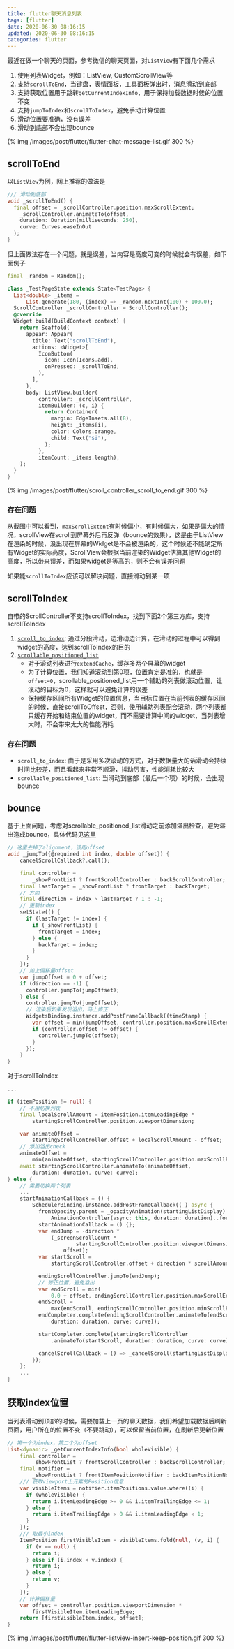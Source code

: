 ```yaml
---
title: flutter聊天消息列表
tags: [flutter]
date: 2020-06-30 08:16:15
updated: 2020-06-30 08:16:15
categories: flutter
---
```


最近在做一个聊天的页面，参考微信的聊天页面，对`ListView`有下面几个需求

1. 使用列表Widget，例如：ListView, CustomScrollView等
2. 支持`scrollToEnd`，当键盘，表情面板，工具面板弹出时，消息滑动到底部
3. 支持获取位置用于跳转`getCurrentIndexInfo`，用于保持加载数据时候的位置不变
4. 支持`jumpToIndex`和`scrollToIndex`，避免手动计算位置
5. 滑动位置要准确，没有误差
6. 滑动到底部不会出现bounce

<!-- more -->

{% img /images/post/flutter/flutter-chat-message-list.gif 300 %}

## scrollToEnd

以`ListView`为例，网上推荐的做法是

```dart
/// 滑动到底部
void _scrollToEnd() {
  final offset = _scrollController.position.maxScrollExtent;
    _scrollController.animateTo(offset,
    duration: Duration(milliseconds: 250),
    curve: Curves.easeInOut
  );
}
```

但上面做法存在一个问题，就是误差，当内容是高度可变的时候就会有误差，如下面例子

```dart
final _random = Random();

class _TestPageState extends State<TestPage> {
  List<double> _items =
      List.generate(180, (index) => _random.nextInt(100) + 100.0);
  ScrollController _scrollController = ScrollController();
  @override
  Widget build(BuildContext context) {
    return Scaffold(
      appBar: AppBar(
        title: Text("scrollToEnd"),
        actions: <Widget>[
          IconButton(
            icon: Icon(Icons.add),
            onPressed: _scrollToEnd,
          ),
        ],
      ),
      body: ListView.builder(
          controller: _scrollController,
          itemBuilder: (c, i) {
            return Container(
              margin: EdgeInsets.all(8),
              height: _items[i],
              color: Colors.orange,
              child: Text("$i"),
            );
          },
          itemCount: _items.length),
    );
  }
}
```

{% img /images/post/flutter/scroll_controller_scroll_to_end.gif 300 %}

### 存在问题

从截图中可以看到，`maxScrollExtent`有时候偏小，有时候偏大，如果是偏大的情况，scrollView在scroll到屏幕外后再反弹（bounce的效果），这是由于ListView在渲染的时候，没出现在屏幕的Widget是不会被渲染的，这个时候还不能确定所有Widget的实际高度，ScrollView会根据当前渲染的Widget估算其他Widget的高度，所以带来误差，而如果widget是等高的，则不会有误差问题

如果能`scrollToIndex`应该可以解决问题，直接滑动到某一项

## scrollToIndex

自带的ScrollController不支持scrollToIndex，找到下面2个第三方库，支持scrollToIndex

1. [`scroll_to_index`](https://pub.dev/packages/scroll_to_index): 通过分段滑动，边滑动边计算，在滑动的过程中可以得到widget的高度，达到scrollToIndex的目的
2. [`scrollable_positioned_list`](https://pub.dev/packages/scrollable_positioned_list)
   * 对于滚动列表进行`extendCache`，缓存多两个屏幕的widget
   * 为了计算位置，我们知道滚动到第0项，位置肯定是准的，也就是`offset=0`，scrollable_positioned_list用一个辅助的列表做滚动位置，让滚动的目标为0，这样就可以避免计算的误差
   * 保持缓存区间所有Widget的位置信息，当目标位置在当前列表的缓存区间的时候，直接scrollToOffset，否则，使用辅助列表配合滚动，两个列表都只缓存开始和结束位置的widget，而不需要计算中间的widget，当列表增大时，不会带来太大的性能消耗

### 存在问题

* `scroll_to_index`: 由于是采用多次滚动的方式，对于数据量大的话滑动会持续时间比较差，而且看起来非常不顺滑，抖动厉害，性能消耗比较大
* `scrollable_positioned_list`: 当滑动到底部（最后一个项）的时候，会出现bounce

## bounce

基于上面问题，考虑对scrollable_positioned_list滑动之前添加溢出检查，避免溢出造成bounce，具体代码见[这里](https://github.com/zhengbomo/flutter.widgets/tree/master/packages/scrollable_positioned_list)

```dart
// 这里去掉了alignment，该用offset
void _jumpTo({@required int index, double offset}) {
    cancelScrollCallback?.call();

    final controller =
        _showFrontList ? frontScrollController : backScrollController;
    final lastTarget = _showFrontList ? frontTarget : backTarget;
    // 方向
    final direction = index > lastTarget ? 1 : -1;
    // 更新index
    setState(() {
      if (lastTarget != index) {
        if (_showFrontList) {
          frontTarget = index;
        } else {
          backTarget = index;
        }
      }
    });
    // 加上偏移量offset
    var jumpOffset = 0 + offset;
    if (direction == -1) {
      controller.jumpTo(jumpOffset);
    } else {
      controller.jumpTo(jumpOffset);
      // 渲染后如果发现溢出，马上修正
      WidgetsBinding.instance.addPostFrameCallback((timeStamp) {
        var offset = min(jumpOffset, controller.position.maxScrollExtent);
        if (controller.offset != offset) {
          controller.jumpTo(offset);
        }
      });
    }
}
```

对于scrollToIndex

```dart
...

if (itemPosition != null) {
    // 不用切换列表
    final localScrollAmount = itemPosition.itemLeadingEdge *
        startingScrollController.position.viewportDimension;

    var animateOffset =
        startingScrollController.offset + localScrollAmount - offset;
    // 添加溢出check
    animateOffset =
        min(animateOffset, startingScrollController.position.maxScrollExtent);
    await startingScrollController.animateTo(animateOffset,
        duration: duration, curve: curve);
} else {
    // 需要切换两个列表
    ...
    startAnimationCallback = () {
        SchedulerBinding.instance.addPostFrameCallback((_) async {
          frontOpacity.parent = _opacityAnimation(startingListDisplay).animate(
              AnimationController(vsync: this, duration: duration)..forward());
          startAnimationCallback = () {};
          var endJump = -direction *
              (_screenScrollCount *
                      startingScrollController.position.viewportDimension -
                  offset);
          var startScroll =
              startingScrollController.offset + direction * scrollAmount;

          endingScrollController.jumpTo(endJump);
          // 修正位置，避免溢出
          var endScroll = min(
              0.0 + offset, endingScrollController.position.maxScrollExtent);
          endScroll =
              max(endScroll, endingScrollController.position.minScrollExtent);
          endCompleter.complete(endingScrollController.animateTo(endScroll,
              duration: duration, curve: curve));

          startCompleter.complete(startingScrollController
              .animateTo(startScroll, duration: duration, curve: curve));

          cancelScrollCallback = () => _cancelScroll(startingListDisplay);
        });
    };
    ...
}
```

## 获取index位置

当列表滑动到顶部的时候，需要加载上一页的聊天数据，我们希望加载数据后刷新页面，用户所在的位置不变（不要跳动），可以保留当前位置，在刷新后更新位置

```dart
// 第一个为index，第二个为offset
List<dynamic> _getCurrentIndexInfo(bool wholeVisible) {
    final controller =
        _showFrontList ? frontScrollController : backScrollController;
    final notifier =
        _showFrontList ? frontItemPositionNotifier : backItemPositionNotifier;
    /// 获取viewport上元素的Position信息
    var visibleItems = notifier.itemPositions.value.where((i) {
      if (wholeVisible) {
        return i.itemLeadingEdge >= 0 && i.itemTrailingEdge <= 1;
      } else {
        return i.itemTrailingEdge > 0 && i.itemLeadingEdge < 1;
      }
    });
    /// 取最小index
    ItemPosition firstVisibleItem = visibleItems.fold(null, (v, i) {
      if (v == null) {
        return i;
      } else if (i.index < v.index) {
        return i;
      } else {
        return v;
      }
    });
    // 计算偏移量
    var offset = controller.position.viewportDimension *
        firstVisibleItem.itemLeadingEdge;
    return [firstVisibleItem.index, offset];
}
```

{% img /images/post/flutter/flutter-listview-insert-keep-position.gif 300 %}
